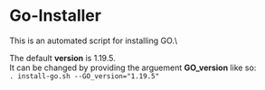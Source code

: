 # Go-Installer

This is an automated script for installing GO.\

The default **version** is 1.19.5.\
It can be changed by providing the arguement **GO_version** like so:\
`. install-go.sh --GO_version="1.19.5"`
